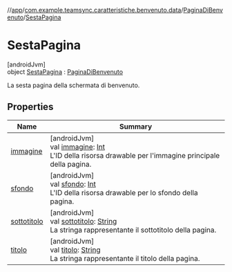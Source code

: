 //[app](../../../../index.md)/[com.example.teamsync.caratteristiche.benvenuto.data](../../index.md)/[PaginaDiBenvenuto](../index.md)/[SestaPagina](index.md)

# SestaPagina

[androidJvm]\
object [SestaPagina](index.md) : [PaginaDiBenvenuto](../index.md)

La sesta pagina della schermata di benvenuto.

## Properties

| Name | Summary |
|---|---|
| [immagine](../immagine.md) | [androidJvm]<br>val [immagine](../immagine.md): [Int](https://kotlinlang.org/api/latest/jvm/stdlib/kotlin/-int/index.html)<br>L'ID della risorsa drawable per l'immagine principale della pagina. |
| [sfondo](../sfondo.md) | [androidJvm]<br>val [sfondo](../sfondo.md): [Int](https://kotlinlang.org/api/latest/jvm/stdlib/kotlin/-int/index.html)<br>L'ID della risorsa drawable per lo sfondo della pagina. |
| [sottotitolo](../sottotitolo.md) | [androidJvm]<br>val [sottotitolo](../sottotitolo.md): [String](https://kotlinlang.org/api/latest/jvm/stdlib/kotlin/-string/index.html)<br>La stringa rappresentante il sottotitolo della pagina. |
| [titolo](../titolo.md) | [androidJvm]<br>val [titolo](../titolo.md): [String](https://kotlinlang.org/api/latest/jvm/stdlib/kotlin/-string/index.html)<br>La stringa rappresentante il titolo della pagina. |
